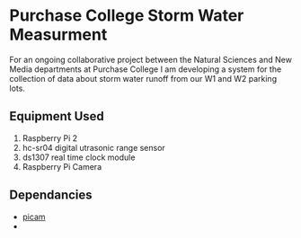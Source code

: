 # Purchase College Storm Water Measurment

For an ongoing collaborative project between the Natural Sciences and New Media departments at Purchase College I am developing a system for the collection of data about storm water runoff from our W1 and W2 parking lots.

## Equipment Used
1. Raspberry Pi 2 
2. hc-sr04 digital utrasonic range sensor
3. ds1307 real time clock module
4. Raspberry Pi Camera

## Dependancies
* [picam](https://github.com/ashtons/picam)
* 
